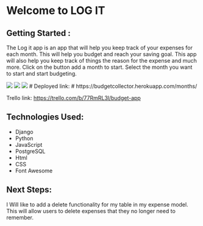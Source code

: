 # Welcome to LOG IT #

## Getting Started : ##
  The Log it app is an app that will help you keep track of your expenses for each month. This will help you budget and reach your saving goal. This app will also help you keep track of things the reason for the expense and much more. Click on the button add a month to start. Select the month you want to start and start budgeting.</p>

<img src= "https://user-images.githubusercontent.com/90650175/138370192-dd01d49d-121e-47b1-8645-a27cce3e74ba.png">
<img src= "https://user-images.githubusercontent.com/90650175/138370163-2fd4e76c-1377-4395-ba36-07ba3614894c.png">

<img src= "https://user-images.githubusercontent.com/90650175/138370074-aa28be26-4400-4b60-9c17-552bd9b096a7.png">
# Deployed link: #
https://budgetcollector.herokuapp.com/months/

Trello link:
https://trello.com/b/77RmRL3l/budget-app

## Technologies Used: ##
* Django
* Python 
* JavaScript
* PostgreSQL
* Html
* CSS
* Font Awesome

## Next Steps: ##
I Will like to add a delete functionality for my table in my expense model. This will allow users to delete expenses that they no longer need to remember. 


